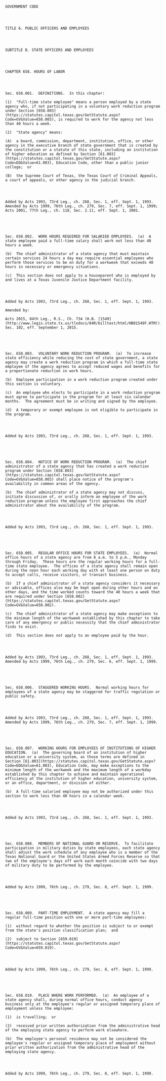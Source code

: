 ﻿
    
    
    	
    					
    
    
    GOVERNMENT CODE
    
      
    
    
    TITLE 6. PUBLIC OFFICERS AND EMPLOYEES
    
      
    
    
    SUBTITLE B. STATE OFFICERS AND EMPLOYEES
    
      
    
    
    CHAPTER 658. HOURS OF LABOR
    
      
    
    
    Sec. 658.001.  DEFINITIONS.  In this chapter:
    
    (1)  "Full-time state employee" means a person employed by a state agency who, if not participating in a voluntary work reduction program under Section [658.003](https://statutes.capitol.texas.gov/GetStatute.aspx?Code=GV&Value=658.003), is required to work for the agency not less than 40 hours a week.
    
    (2)  "State agency" means:
    
    (A)  a board, commission, department, institution, office, or other agency in the executive branch of state government that is created by the constitution or a statute of this state, including an institution of higher education as defined by Section [61.003](https://statutes.capitol.texas.gov/GetStatute.aspx?Code=ED&Value=61.003), Education Code, other than a public junior college;  or
    
    (B)  the Supreme Court of Texas, the Texas Court of Criminal Appeals, a court of appeals, or other agency in the judicial branch.
    
    
    
    
    Added by Acts 1993, 73rd Leg., ch. 268, Sec. 1, eff. Sept. 1, 1993.  Amended by Acts 1999, 76th Leg., ch. 279, Sec. 7, eff. Sept. 1, 1999;  Acts 2001, 77th Leg., ch. 118, Sec. 2.11, eff. Sept. 1, 2001.
    
    
    
    
    
    Sec. 658.002.  WORK HOURS REQUIRED FOR SALARIED EMPLOYEES.  (a)  A state employee paid a full-time salary shall work not less than 40 hours a week.
    
    (b)  The chief administrator of a state agency that must maintain certain services 24 hours a day may require essential employees who perform those services to be on duty for a workweek that exceeds 40 hours in necessary or emergency situations.
    
    (c)  This section does not apply to a houseparent who is employed by and lives at a Texas Juvenile Justice Department facility.
    
    
    
    
    Added by Acts 1993, 73rd Leg., ch. 268, Sec. 1, eff. Sept. 1, 1993.
    
    Amended by: 
    
    Acts 2015, 84th Leg., R.S., Ch. 734 (H.B. [1549](http://www.legis.state.tx.us/tlodocs/84R/billtext/html/HB01549F.HTM)), Sec. 102, eff. September 1, 2015.
    
    
    
    
    
    Sec. 658.003.  VOLUNTARY WORK REDUCTION PROGRAM.  (a)  To increase state efficiency while reducing the cost of state government, a state agency may create a work reduction program in which a full-time state employee of the agency agrees to accept reduced wages and benefits for a proportionate reduction in work hours.
    
    (b)  Employee participation in a work reduction program created under this section is voluntary.
    
    (c)  An employee who elects to participate in a work reduction program must agree to participate in the program for at least six calendar months.  The agreement must be in writing and signed by the employee.
    
    (d)  A temporary or exempt employee is not eligible to participate in the program.
    
    
    
    
    Added by Acts 1993, 73rd Leg., ch. 268, Sec. 1, eff. Sept. 1, 1993.
    
    
    
    
    
    Sec. 658.004.  NOTICE OF WORK REDUCTION PROGRAM.  (a)  The chief administrator of a state agency that has created a work reduction program under Section [658.003](https://statutes.capitol.texas.gov/GetStatute.aspx?Code=GV&Value=658.003) shall place notice of the program's availability in common areas of the agency.
    
    (b)  The chief administrator of a state agency may not discuss, initiate discussion of, or orally inform an employee of the work reduction program unless the employee first approaches the chief administrator about the availability of the program.
    
    
    
    
    Added by Acts 1993, 73rd Leg., ch. 268, Sec. 1, eff. Sept. 1, 1993.
    
    
    
    
    
    Sec. 658.005.  REGULAR OFFICE HOURS FOR STATE EMPLOYEES.  (a)  Normal office hours of a state agency are from 8 a.m. to 5 p.m., Monday through Friday.  These hours are the regular working hours for a full-time state employee.  The offices of a state agency shall remain open during the noon hour each working day with at least one person on duty to accept calls, receive visitors, or transact business.
    
    (b)  If a chief administrator of a state agency considers it necessary or advisable, offices also may be kept open during other hours and on other days, and the time worked counts toward the 40 hours a week that are required under Section [658.002](https://statutes.capitol.texas.gov/GetStatute.aspx?Code=GV&Value=658.002).
    
    (c)  The chief administrator of a state agency may make exceptions to the minimum length of the workweek established by this chapter to take care of any emergency or public necessity that the chief administrator finds to exist.
    
    (d)  This section does not apply to an employee paid by the hour.
    
    
    
    
    Added by Acts 1993, 73rd Leg., ch. 268, Sec. 1, eff. Sept. 1, 1993.  Amended by Acts 1999, 76th Leg., ch. 279, Sec. 6, eff. Sept. 1, 1999.
    
    
    
    
    
    Sec. 658.006.  STAGGERED WORKING HOURS.  Normal working hours for employees of a state agency may be staggered for traffic regulation or public safety.
    
    
    
    
    Added by Acts 1993, 73rd Leg., ch. 268, Sec. 1, eff. Sept. 1, 1993.  Amended by Acts 1999, 76th Leg., ch. 279, Sec. 7, eff. Sept. 1, 1999.
    
    
    
    
    
    Sec. 658.007.  WORKING HOURS FOR EMPLOYEES OF INSTITUTIONS OF HIGHER EDUCATION.  (a)  The governing board of an institution of higher education or a university system, as those terms are defined in Section [61.003](https://statutes.capitol.texas.gov/GetStatute.aspx?Code=ED&Value=61.003), Education Code, may make exceptions to the minimum length of the workweek and the maximum length of a workday established by this chapter to achieve and maintain operational efficiency at the institution of higher education, university system, or an office, department, or division of either.
    
    (b)  A full-time salaried employee may not be authorized under this section to work less than 40 hours in a calendar week.
    
    
    
    
    Added by Acts 1993, 73rd Leg., ch. 268, Sec. 1, eff. Sept. 1, 1993.
    
    
    
    
    
    Sec. 658.008.  MEMBERS OF NATIONAL GUARD OR RESERVE.  To facilitate participation in military duties by state employees, each state agency shall adjust the work schedule of any employee who is a member of the Texas National Guard or the United States Armed Forces Reserve so that two of the employee's days off work each month coincide with two days of military duty to be performed by the employee.
    
    
    
    
    Added by Acts 1999, 76th Leg., ch. 279, Sec. 8, eff. Sept. 1, 1999.
    
    
    
    
    
    Sec. 658.009.  PART-TIME EMPLOYMENT.  A state agency may fill a regular full-time position with one or more part-time employees:
    
    (1)  without regard to whether the position is subject to or exempt from the state's position classification plan;  and
    
    (2)  subject to Section [659.019](https://statutes.capitol.texas.gov/GetStatute.aspx?Code=GV&Value=659.019).
    
    
    
    
    Added by Acts 1999, 76th Leg., ch. 279, Sec. 8, eff. Sept. 1, 1999.
    
    
    
    
    
    Sec. 658.010.  PLACE WHERE WORK PERFORMED.  (a)  An employee of a state agency shall, during normal office hours, conduct agency business only at the employee's regular or assigned temporary place of employment unless the employee:
    
    (1)  is travelling;  or
    
    (2)  received prior written authorization from the administrative head of the employing state agency to perform work elsewhere.
    
    (b)  The employee's personal residence may not be considered the employee's regular or assigned temporary place of employment without prior written authorization from the administrative head of the employing state agency.
    
    
    
    
    Added by Acts 1999, 76th Leg., ch. 279, Sec. 8, eff. Sept. 1, 1999.
    
    
    
    
    				
